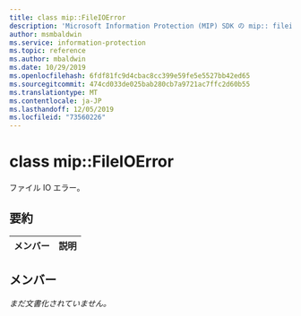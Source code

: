 ```yaml
---
title: class mip::FileIOError
description: 'Microsoft Information Protection (MIP) SDK の mip:: fileioerror クラスについて説明します。'
author: msmbaldwin
ms.service: information-protection
ms.topic: reference
ms.author: mbaldwin
ms.date: 10/29/2019
ms.openlocfilehash: 6fdf81fc9d4cbac8cc399e59fe5e5527bb42ed65
ms.sourcegitcommit: 474cd033de025bab280cb7a9721ac7ffc2d60b55
ms.translationtype: MT
ms.contentlocale: ja-JP
ms.lasthandoff: 12/05/2019
ms.locfileid: "73560226"
---
```

# <a name="class-mipfileioerror"></a>class mip::FileIOError 
ファイル IO エラー。
  
## <a name="summary"></a>要約
 メンバー                        | 説明                                
--------------------------------|---------------------------------------------
  
## <a name="members"></a>メンバー
_まだ文書化されていません。_

